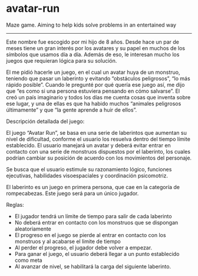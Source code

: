 # avatar-run
Maze game. Aiming to help kids solve problems in an entertained way

-------------

Este nombre fue escogido por mi hijo de 8 años. Desde hace un par de meses tiene un gran interés por los avatares y su papel en muchos de los símbolos que usamos día a día. Además de eso, le interesan mucho los juegos que requieran lógica para su solución.

El me pidió hacerle un juego, en el cual un avatar huya de un monstruo, teniendo que pasar un laberinto y evitando “obstáculos peligrosos”, “lo más rápido posible”. Cuando le pregunté por qué quería ese juego así, me dijo que “es como si una persona estuviera pensando en cómo salvarse”.
El creó un país imaginario y todos los días me cuenta cosas que inventa sobre ese lugar, y una de ellas es que ha habido muchos “animales peligrosos últimamente” y que “la gente aprende a huir de ellos”.

Descripción detallada del juego:

El juego “Avatar Run”, se basa en una serie de laberintos que aumentan su nivel de dificultad, conforme el usuario los resuelva dentro del tiempo límite establecido. El usuario manejará un avatar y deberá evitar entrar en contacto con una serie de monstruos dispuestos por el laberinto, los cuales podrían cambiar su posición de acuerdo con los movimientos del personaje. 

Se busca que el usuario estimule su razonamiento lógico, funciones ejecutivas, habilidades visoespaciales y coordinación psicomotriz.

El laberinto es un juego en primera persona, que cae en la categoría de rompecabezas. Este juego será para un único jugador.

Reglas:

- El jugador tendrá un límite de tiempo para salir de cada laberinto
- No deberá entrar en contacto con los monstruos que se dispongan aleatoriamente
- El progreso en el juego se pierde al entrar en contacto con los monstruos y al acabarse el limite de tiempo
- Al perder el progreso, el jugador debe volver a empezar. 
- Para ganar el juego, el usuario deberá llegar a un punto establecido como meta
- Al avanzar de nivel, se habilitará la carga del siguiente laberinto.


